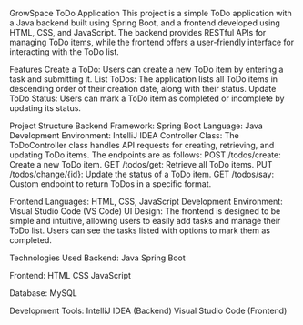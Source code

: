 GrowSpace ToDo Application
This project is a simple ToDo application with a Java backend built using Spring Boot, and a frontend developed using HTML, CSS, and JavaScript. The backend provides RESTful APIs for managing ToDo items, while the frontend offers a user-friendly interface for interacting with the ToDo list.

Features
Create a ToDo: Users can create a new ToDo item by entering a task and submitting it.
List ToDos: The application lists all ToDo items in descending order of their creation date, along with their status.
Update ToDo Status: Users can mark a ToDo item as completed or incomplete by updating its status.

Project Structure
Backend
Framework: Spring Boot
Language: Java
Development Environment: IntelliJ IDEA
Controller Class:
The ToDoController class handles API requests for creating, retrieving, and updating ToDo items.
The endpoints are as follows:
POST /todos/create: Create a new ToDo item.
GET /todos/get: Retrieve all ToDo items.
PUT /todos/change/{id}: Update the status of a ToDo item.
GET /todos/say: Custom endpoint to return ToDos in a specific format.

Frontend
Languages: HTML, CSS, JavaScript
Development Environment: Visual Studio Code (VS Code)
UI Design:
The frontend is designed to be simple and intuitive, allowing users to easily add tasks and manage their ToDo list.
Users can see the tasks listed with options to mark them as completed.

Technologies Used
Backend:
Java Spring Boot

Frontend:
HTML CSS JavaScript

Database:
MySQL

Development Tools:
IntelliJ IDEA (Backend) Visual Studio Code (Frontend)

